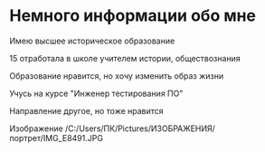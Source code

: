 # Немного информации обо мне
Имею высшее историческое образование

15 отработала в школе учителем истории, обществознания

Образование нравится, но хочу изменить образ жизни

Учусь на курсе "Инженер тестирования ПО"

Направление другое, но тоже нравится

Изображение /C:/Users/ПК/Pictures/ИЗОБРАЖЕНИЯ/портрет/IMG_E8491.JPG
